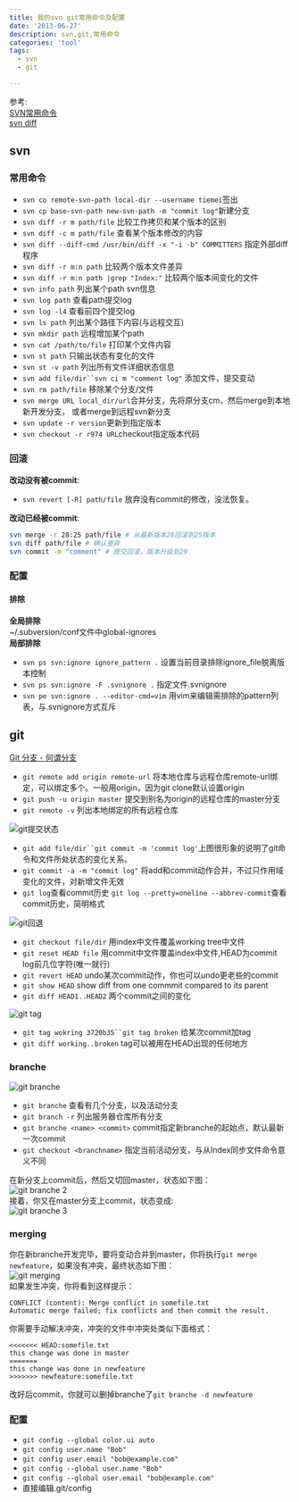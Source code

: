 ```yaml
---
title: 我的svn git常用命令及配置
date: '2013-06-27'
description: svn,git,常用命令
categories: 'tool'
tags:
  - svn
  - git

---
```

参考:  
[SVN常用命令](http://blog.csdn.net/sunboy_2050/article/details/6187464)  
[svn diff](http://www.subversion.org.cn/svnbook/1.4/svn.ref.svn.c.diff.html)  

## svn 
### 常用命令
* `svn co remote-svn-path local-dir --username tiemei`签出
* `svn cp base-svn-path new-svn-path -m "commit log"`新建分支
* `svn diff -r m path/file` 比较工作拷贝和某个版本的区别
* `svn diff -c m path/file` 查看某个版本修改的内容
* `svn diff --diff-cmd /usr/bin/diff -x "-i -b" COMMITTERS` 指定外部diff程序 
* `svn diff -r m:n path` 比较两个版本文件差异
* `svn diff -r m:n path |grep "Index:"` 比较两个版本间变化的文件
* `svn info path` 列出某个path svn信息
* `svn log path` 查看path提交log
* `svn log -l4`  查看前四个提交log
* `svn ls path`  列出某个路径下内容(与远程交互)
* `svn mkdir path` 远程增加某个path
* `svn cat /path/to/file` 打印某个文件内容
* `svn st path` 只输出状态有变化的文件
* `svn st -v path` 列出所有文件详细状态信息
* `svn add file/dir``svn ci m "comment log"` 添加文件，提交变动
* `svn rm path/file` 移除某个分支/文件
* `svn merge URL local_dir/url`合并分支，先将原分支cm，然后merge到本地新开发分支，
或者merge到远程svn新分支
* `svn update -r version`更新到指定版本
* `svn checkout -r r974 URL`checkout指定版本代码

### 回滚

**改动没有被commit**:  

* `svn revert [-R] path/file` 放弃没有commit的修改，没法恢复。

**改动已经被commit**:  

```bash
svn merge -r 28:25 path/file # 从最新版本28回滚到25版本
svn diff path/file # 确认差异
svn commit -m "comment" # 提交回滚，版本升级到29
```


### 配置
#### 排除
**全局排除**  
~/.subversion/conf文件中global-ignores  
**局部排除**  
* `svn ps svn:ignore ignore_pattern .` 设置当前目录排除ignore_file脱离版本控制
* `svn ps svn:ignore -F .svnignore .` 指定文件.svnignore
* `svn pe svn:ignore . --editor-cmd=vim` 用vim来编辑需排除的pattern列表，与.svnignore方式互斥

## git

[Git 分支 - 何谓分支](http://git-scm.com/book/zh/Git-%E5%88%86%E6%94%AF-%E4%BD%95%E8%B0%93%E5%88%86%E6%94%AF)  

* `git remote add origin remote-url` 将本地仓库与远程仓库remote-url绑定，可以绑定多个。一般用origin，因为git clone默认设置origin
* `git push -u origin master` 提交到别名为origin的远程仓库的master分支
* `git remote -v` 列出本地绑定的所有远程仓库
  

![git提交状态](http://farm4.staticflickr.com/3701/9147517685_85e9e01925.jpg)  

* `git add file/dir``git commit -m 'commit log'`上图很形象的说明了git命令和文件所处状态的变化关系。
* `git commit -a -m "commit log"` 将add和commit动作合并，不过只作用域变化的文件，对新增文件无效
* `git log`查看commit历史 `git log --pretty=oneline --abbrev-commit`查看commit历史，简明格式

  
![git回退](http://farm6.staticflickr.com/5331/9149824940_25f19bf055.jpg)  

* `git checkout file/dir` 用index中文件覆盖working tree中文件
* `git reset HEAD file`   用commit中文件覆盖index中文件,HEAD为commit log前几位字符(唯一就行)
* `git revert HEAD`       undo某次commit动作，你也可以undo更老些的commit
* `git show HEAD`         show diff from one commmit compared to its parent
* `git diff HEAD1..HEAD2` 两个commit之间的变化

  
![git tag](http://farm8.staticflickr.com/7443/9149898002_3c3513af25.jpg)  

* `git tag wokring 3720b35``git tag broken` 给某次commit加tag
* `git diff working..broken` tag可以被用在HEAD出现的任何地方

### branche
![git branche](http://farm8.staticflickr.com/7384/9150086081_dfe8ef4bce.jpg)  

* `git branche` 查看有几个分支，以及活动分支
* `git branch -r` 列出服务器仓库所有分支
* `git branche <name> <commit>` commit指定新branche的起始点，默认最新一次commit
* `git checkout <branchname>` 指定当前活动分支，与从Index同步文件命令意义不同

在新分支上commit后，然后又切回master，状态如下图：  
![git branche 2](http://farm8.staticflickr.com/7350/9150130937_6908be5258.jpg)  
接着，你又在master分支上commit，状态变成:  
![git branche 3](http://farm6.staticflickr.com/5547/9152373240_ee693532ee.jpg)  
  
### merging
你在新branche开发完毕，要将变动合并到master，你将执行`git merge newfeature`，如果没有冲突，最终状态如下图：  
![git merging](http://farm6.staticflickr.com/5529/9152407936_c8898f484e.jpg)  
如果发生冲突，你将看到这样提示：  

    CONFLICT (content): Merge conflict in somefile.txt
    Automatic merge failed; fix conflicts and then commit the result.
你需要手动解决冲突，冲突的文件中冲突处类似下面格式：  

    <<<<<<< HEAD:somefile.txt
    this change was done in master
    =======
    this change was done in newfeature
    >>>>>>> newfeature:somefile.txt
改好后commit，你就可以删掉branche了`git branche -d newfeature`  

### 配置

* `git config --global color.ui auto`
* `git config user.name "Bob"`
* `git config user.email "bob@example.com"`
* `git config --global user.name "Bob"`
* `git config --global user.email "bob@example.com"`
* 直接编辑.git/config

